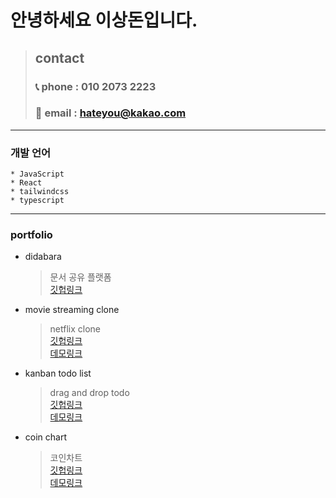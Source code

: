 # 안녕하세요 이상돈입니다.
> ## contact
> ### 📞 phone : 010 2073 2223
> ### 📧 email : hateyou@kakao.com  

<hr> 

### 개발 언어
    * JavaScript
    * React
    * tailwindcss
    * typescript

<hr>

### portfolio
* didabara
    > 문서 공유 플랫폼    
    > [깃헙링크](https://링크)

* movie streaming clone 
    > netflix clone   
    > [깃헙링크]()   
    > [데모링크]()

* kanban todo list
    > drag and drop todo    
    > [깃헙링크]()   
    > [데모링크]()

* coin chart
    > 코인차트   
    >[깃헙링크]()   
    >[데모링크]()